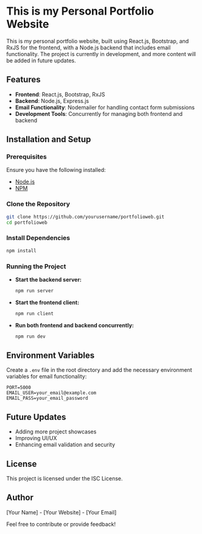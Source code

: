 # This is my Personal Portfolio Website

This is my personal portfolio website, built using React.js, Bootstrap, and RxJS for the frontend, with a Node.js backend that includes email functionality. The project is currently in development, and more content will be added in future updates.

## Features
- **Frontend**: React.js, Bootstrap, RxJS
- **Backend**: Node.js, Express.js
- **Email Functionality**: Nodemailer for handling contact form submissions
- **Development Tools**: Concurrently for managing both frontend and backend

## Installation and Setup

### Prerequisites
Ensure you have the following installed:
- [Node.js](https://nodejs.org/)
- [NPM](https://www.npmjs.com/)

### Clone the Repository
```sh
git clone https://github.com/yourusername/portfolioweb.git
cd portfolioweb
```

### Install Dependencies
```sh
npm install
```

### Running the Project
- **Start the backend server:**
  ```sh
  npm run server
  ```
- **Start the frontend client:**
  ```sh
  npm run client
  ```
- **Run both frontend and backend concurrently:**
  ```sh
  npm run dev
  ```

## Environment Variables
Create a `.env` file in the root directory and add the necessary environment variables for email functionality:
```env
PORT=5000
EMAIL_USER=your_email@example.com
EMAIL_PASS=your_email_password
```

## Future Updates
- Adding more project showcases
- Improving UI/UX
- Enhancing email validation and security

## License
This project is licensed under the ISC License.

## Author
[Your Name] - [Your Website] - [Your Email]

Feel free to contribute or provide feedback!

